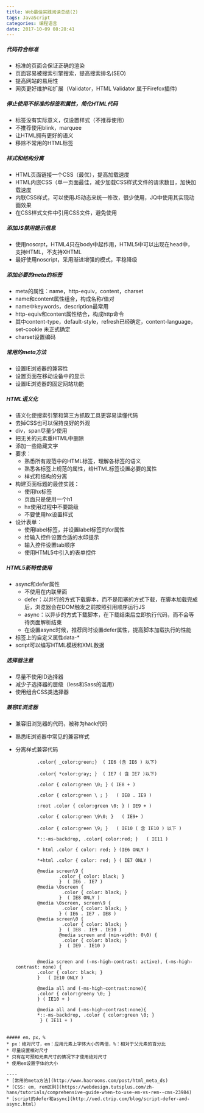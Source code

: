 ```yaml
---
title: Web最佳实践阅读总结(2)
tags: JavaScript
categories: 编程语言
date: 2017-10-09 08:28:41
---
```

##### 代码符合标准
* 标准的页面会保证正确的渲染
* 页面容易被搜索引擎搜索，提高搜索排名(SEO)
* 提高网站的易用性
* 网页更好维护和扩展（Validator，HTML Validator 属于Firefox插件)

##### 停止使用不标准的标签和属性，简化HTML代码
* 标签没有实际意义，仅设置样式（不推荐使用）
* 不推荐使用blink，marquee
* 让HTML拥有更好的语义
* 移除不常用的HTML标签

##### 样式和结构分离
* HTML页面链接一个CSS（最优），提高加载速度
* HTML内嵌CSS（单一页面最佳，减少加载CSS样式文件的请求数目，加快加载速度
* 内联CSS样式，可以使用JS动态来统一修改，很少使用，JQ中使用其实现动画效果
* 在CSS样式文件中引用CSS文件，避免使用

##### 添加JS禁用提示信息
* 使用noscrpt，HTML4只在body中起作用，HTML5中可以出现在head中，支持HTML，不支持XHTML
* 最好使用noscript，采用渐进增强的模式，平稳降级

##### 添加必要的meta的标签
* meta的属性：name，http-equiv，content，charset
* name和content属性组合，构成名称/值对
* name中keywords，description最常用
* http-equiv和content属性结合，构成http命令
* 其中content-type，default-style，refresh已经确定，content-language，set-cookie 未正式确定
* charset设置编码

##### 常用的meta方法
* 设置IE浏览器的兼容性
* 设置页面在移动设备中的显示
* 设置IE浏览器的固定网站功能

##### HTML语义化
* 语义化使搜索引擎和第三方抓取工具更容易读懂代码
* 去掉CSS也可以保持良好的外观
* div，span尽量少使用
* 把无关的元素重HTML中删除
* 添加一些隐藏文字
* 要求：
	* 熟悉所有规范中的HTML标签，理解各标签的语义
	* 熟悉各标签上规范的属性，给HTML标签设置必要的属性
	* 样式和结构的分离
* 构建页面标题的最佳实践：
	* 使用hx标签
	* 页面只是使用一个h1
	* hx使用过程中不要跳级
	* 不要使用hx设置样式
* 设计表单：
	* 使用label标签，并设置label标签的for属性
	* 给输入控件设置合适的水印提示
	* 输入控件设置tab顺序
	* 使用HTML5中引入的表单控件
	
##### HTML5新特性使用
* async和defer属性
	* 不使用在内联里面
	* defer：以并行的方式下载脚本，而不是阻塞的方式下载，在脚本加载完成后，浏览器会在DOM触发之前按照引用顺序运行JS
	* async：以异步的方式下载脚本，在下载结束后立即执行代码，而不会等待页面解析结束
	* 在设置async时候，推荐同时设置defer属性，提高脚本加载执行的性能
* 标签上的自定义属性data-\*
* script可以编写HTML模板和XML数据
    
##### 选择器注意
* 尽量不使用ID选择器
* 减少子选择器的层级（less和Sass的滥用）
* 使用组合CSS类选择器
	
##### 兼容IE浏览器
* 兼容旧浏览器的代码，被称为hack代码
* 熟悉IE浏览器中常见的兼容样式
* 分离样式兼容代码

	```
            .color{ _color:green;}  ( IE6 (含 IE6 ) 以下)
                    
            .color{ *color:gray; }  ( IE7 ( 含 IE7 )以下)
                    
            .color { color:green \0; } ( IE8 + )
                
            .color { color:green \ ; }   ( IE8 . IE9 )
                    
            :root .color { color:green \0; } ( IE9 + )
                    
            .color { color:green \9\0; }   ( IE9+ )
                    
            .color { color:green \9; }   ( IE10 ( 含 IE10 ) 以下 )
                    
            *::-ms-backdrop, .color{ color:red; }   ( IE11 )
                    
            * html .color { color: red; } (IE6 ONLY )
                    
            *+html .color { color: red; } ( IE7 ONLY )
                    
            @media screen\9 { 
                    .color { color: black; } 
                    }  ( IE6 . IE7 )      
            @media \0screen {
                     .color { color: black; } 
                    }  ( IE8 ONLY )      
            @media \0screen, screen\9 {
                     .color { color: black; } 
                    } ( IE6 . IE7 . IE8 ) 
            @media screen\0 {
                     .color { color: black; } 
                    }  ( IE8 . IE9 . IE10 )
                    @media screen and (min-width: 0\0) {
                     .color { color: black; }
                    }  ( IE9 . IE10 )
                    
            
            @media screen and (-ms-high-contrast: active), (-ms-high-contrast: none) { 
            .color { color: black; }
            }   ( IE10 ONLY )
            
            @media all and (-ms-high-contrast:none){
            .color { color:greeny \0; }
            } ( IE10 + )
            
            @media all and (-ms-high-contrast:none){ 
            *::-ms-backdrop, .color { color:green \0; }
             } ( IE11 + )
```

##### em，px，%
* px：绝对尺寸，em：应用元素上字体大小的两倍，%：相对于父元素的百分比
* 尽量设置相对尺寸
* 只有在可预知元素尺寸的情况下才使用绝对尺寸
* 使用em设置字体的大小

----
* [常用的meta方法](http://www.haorooms.com/post/html_meta_ds) 
* [CSS: em, rem区别](https://webdesign.tutsplus.com/zh-hans/tutorials/comprehensive-guide-when-to-use-em-vs-rem--cms-23984)
* [script的defer和async](http://ued.ctrip.com/blog/script-defer-and-async.html)